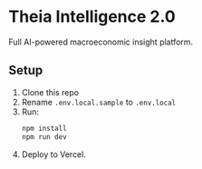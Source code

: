 # Theia Intelligence 2.0

Full AI-powered macroeconomic insight platform.

## Setup

1. Clone this repo
2. Rename `.env.local.sample` to `.env.local`
3. Run:
   ```bash
   npm install
   npm run dev
   ```
4. Deploy to Vercel.
